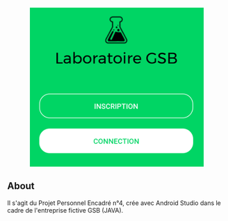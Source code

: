 <p align="center"><img src="illus_ppe4.PNG" width="400"></p>

## About

Il s'agit du Projet Personnel Encadré n°4, crée avec Android Studio dans le cadre de l'entreprise fictive GSB (JAVA).



